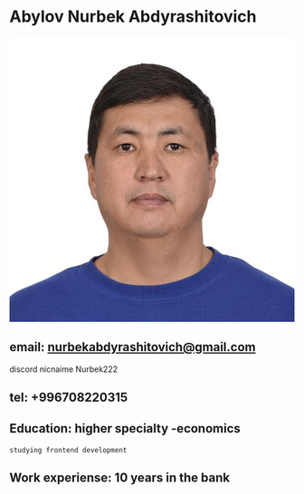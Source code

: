 # Abylov Nurbek Abdyrashitovich 
![Alt text](image.png)
## email: nurbekabdyrashitovich@gmail.com
discord nicnaime Nurbek222
## tel: +996708220315
## Education: higher  specialty -economics
    studying frontend development
## Work experiense: 10 years in the bank